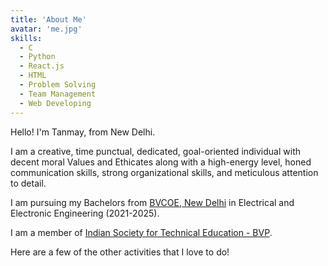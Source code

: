 ```yaml
---
title: 'About Me'
avatar: 'me.jpg'
skills:
  - C
  - Python
  - React.js
  - HTML
  - Problem Solving
  - Team Management
  - Web Developing
---
```


Hello! I'm Tanmay, from New Delhi.

I am a creative, time punctual, dedicated, goal-oriented individual with decent moral Values and Ethicates along with a high-energy level, honed communication skills, strong organizational skills, and meticulous attention to detail.

I am pursuing my Bachelors from [BVCOE, New Delhi](https://bvcoend.ac.in/) in Electrical and Electronic Engineering (2021-2025).

I am a member of [Indian Society for Technical Education - BVP](https://bvcoend.ac.in/index.php/iste-student-chapter-bvcoe-new-delhi/).

Here are a few of the other activities that I love to do!
